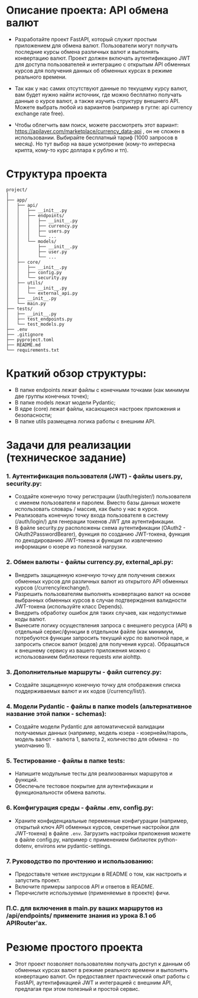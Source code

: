 # Описание проекта: API обмена валют
 - Разработайте проект FastAPI, который служит простым приложением для обмена валют. Пользователи могут получать последние курсы обмена различных валют и выполнять конвертацию валют. Проект должен включать аутентификацию JWT для доступа пользователей и интеграцию с открытым API обменных курсов для получения данных об обменных курсах в режиме реального времени.

 - Так как у нас самих отсутствуют данные по текущему курсу валют, вам будет нужно найти источник, где можно бесплатно получать данные о курсе валют, а также изучить структуру внешнего API. Можете выбрать любой из вариантов (например в гугле: api currency exchange rate free).

 - Чтобы облегчить вам поиск, можете рассмотреть этот вариант: https://apilayer.com/marketplace/currency_data-api , он не сложен в использовании. Выбирайте бесплатный тариф (1000 запросов в месяц). Но тут выбор на ваше усмотрение (кому-то интересна крипта, кому-то курс доллара к рублю и тп). 


# Структура проекта
```
project/
│
├── app/
│   ├── api/
│   │   ├── __init__.py
│   │   ├── endpoints/
│   │   │   ├── __init__.py
│   │   │   ├── currency.py
│   │   │   ├── users.py
│   │   │   └── ...
│   │   └── models/
│   │       ├── __init__.py
│   │       ├── user.py
│   │       └── ...
│   ├── core/
│   │   ├── __init__.py
│   │   ├── config.py
│   │   └── security.py
│   ├── utils/
│   │   ├── __init__.py
│   │   └── external_api.py
│   ├── __init__.py
│   └── main.py
├── tests/
│   ├── __init__.py
│   ├── test_endpoints.py
│   └── test_models.py
├── .env
├── .gitignore
├── pyproject.toml
├── README.md
└── requirements.txt
```

# Краткий обзор структуры:

 - В папке endpoints лежат файлы с конечными точками (как минимум две группы конечных точек);
 - В папке models лежат модели Pydantic;
 - В ядре (core) лежат файлы, касающиеся настроек приложения и безопасности;
 - В папке utils размещена логика работы с внешним API.


# Задачи для реализации (техническое задание) 
### 1. Аутентификация пользователя (JWT) - файлы users.py, security.py:
   - Создайте конечную точку регистрации (/auth/register/) пользователя с именем пользователя и паролем. Вместо базы данных можете использовать словарь / массив, как было у нас в курсе. 
   - Реализовать конечную точку входа пользователя в систему (/auth/login/) для генерации токенов JWT для аутентификации.
   - В файле security.py расположены схема аутентификации (OAuth2 - OAuth2PasswordBearer), функция по созданию JWT-токена, функция по декодированию JWT-токена и функция по извлечению информации о юзере из полезной нагрузки.

### 2. Обмен валюты - файлы currency.py, external_api.py:
   - Внедрить защищенную конечную точку для получения свежих обменных курсов для различных валют из открытого API обменных курсов (/currency/exchange/).
   - Разрешить пользователям выполнять конвертацию валют на основе выбранных обменных курсов в случае подтверждения валидности JWT-токена (используйте класс Depends).
   - Внедрить обработку ошибок для таких случаев, как недопустимые коды валют.
   - Вынесите логику осуществления запроса с внешнего ресурса (API) в отдельный сервис/функции в отдельном файле (как минимум, потребуются функции запросить текущий курс по валютной паре, и запросить список валют (кодов) для получения курса). Обращаться к внешнему сервису из вашего приложения можно с использованием библиотеки requests или aiohttp. 

### 3. Дополнительные маршруты - файл currency.py:
   - Создайте защищенную конечную точку для отображения списка поддерживаемых валют и их кодов (/currency/list/).

### 4. Модели Pydantic - файлы в папке models (альтернативное название этой папки - schemas):
   - Создайте модели Pydantic для автоматической валидации получаемых данных (например, модель юзера - юзернейм/пароль, модель валют - валюта 1, валюта 2, количество для обмена - по умолчанию 1).

### 5. Тестирование - файлы в папке tests:
   - Напишите модульные тесты для реализованных маршрутов и функций.
   - Обеспечьте тестовое покрытие для аутентификации и функциональности обмена валюты.

### 6. Конфигурация среды - файлы .env, config.py:
   - Храните конфиденциальные переменные конфигурации (например, открытый ключ API обменных курсов, секретные настройки для JWT-токена) в файле `.env`. Загрузить настройки приложения можете в файле config.py, например с применением библиотек python-dotenv, environs или pydantic-settings. 

### 7. Руководство по прочтению и использованию:
   - Предоставьте четкие инструкции в README о том, как настроить и запустить проект.
   - Включите примеры запросов API и ответов в README.
   - Перечислите используемые (применяемые в проекте) фичи.

### П.С. для включения в main.py ваших маршрутов из /api/endpoints/ примените знания из урока 8.1 об APIRouter'ах. 

# Резюме простого проекта
 - Этот проект позволяет пользователям получать доступ к данным об обменных курсах валют в режиме реального времени и выполнять конвертацию валют. Он предоставляет практический опыт работы с FastAPI, аутентификацией JWT и интеграцией с внешним API, предлагая при этом полезный и простой сервис.
